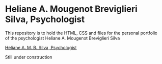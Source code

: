 # Heliane A. Mougenot Breviglieri Silva, Psychologist

<p>This repository is to hold the HTML, CSS and files for the personal portfolio of the psychologist Heliane A. Mougenot Breviglieri Silva</p>
<a href="https://renanmbs.github.io/heliane/">Heliane A. M. B. Silva, Psychologist</a>
<p>Still under construction</p>
